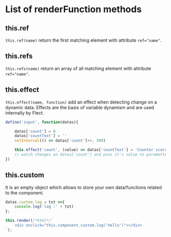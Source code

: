 # List of renderFunction methods

## this.ref

`this.ref(name)` return the first matching element with attribute `ref="name"`.

## this.refs

`this.refs(name)` return an array of all matching element with attribute `ref="name"`.

## this.effect

`this.effect(name, function)` add an effect when detecting change on a dynamic data. Effects are the basis of variable dynamism and are used internally by Flect.

```js
define('input', function(datas){

    datas['count'] = 0
    datas['countText'] = ''
    setInterval(() => datas['count']++, 500)

    this.effect('count', (value) => datas['countText'] = 'Counter score is :' + value)
    // watch changes on datas['count'] and pass it's value to parametter
})
```

## this.custom

It is an empty object which allows to store your own data/functions related to the component.

```js
datas.custom.log = txt =>{
    console.log('log :' + txt)
};

this.render(/*html*/`
    <div onclick="this.component.custom.log('hello')"></div>
`);
```